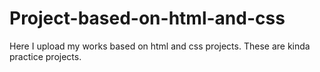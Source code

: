 # Project-based-on-html-and-css

Here I upload my works based on html and css projects. These are kinda practice projects.

